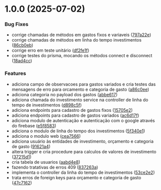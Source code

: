 # 1.0.0 (2025-07-02)


### Bug Fixes

* corrige chamadas de métodos em gastos fixos e variaveis ([797a22e](https://gitlab.com/bruninho51/projeto-controle-gastos/commit/797a22e1693e799c5c533ce6fc30a7a1ca7e22e5))
* corrige chamadas de métodos em linha do tempo investimentos ([86cb0eb](https://gitlab.com/bruninho51/projeto-controle-gastos/commit/86cb0eb7c2f26ef97113da56bfece1da4e58b43a))
* corrige erro em teste unitário ([df2fe1f](https://gitlab.com/bruninho51/projeto-controle-gastos/commit/df2fe1ff52715ff1aa1817e40455240c936b2b4a))
* corrige testes do prisma, mocando os métodos connect e disconnect ([18ad4cc](https://gitlab.com/bruninho51/projeto-controle-gastos/commit/18ad4cc50b5da4a61b3f2374e39d6cd5d6ae89cb))


### Features

* adiciona campo de observacoes para gastos variados e cria testes das mensagens de erro para orcamento e categoria de gasto ([a86c0ee](https://gitlab.com/bruninho51/projeto-controle-gastos/commit/a86c0ee0fa07f89557b6b5595f02af11d445b377))
* adiciona categoria no payload dos gastos ([abbe617](https://gitlab.com/bruninho51/projeto-controle-gastos/commit/abbe6177dd976b4eccbcbf2aa7ec7d932ea2cfe8))
* adiciona chamada do investimento service na controller de linha do tempo de investimentos ([d898c5f](https://gitlab.com/bruninho51/projeto-controle-gastos/commit/d898c5f8da970548eac9c340bd4c87f58828880f))
* adiciona endpoints para cadastro de gastos fixos ([15705e2](https://gitlab.com/bruninho51/projeto-controle-gastos/commit/15705e2afa07ef279a2a378121f237b248456571))
* adiciona endpoints para cadastro de gastos variados ([ac6d17f](https://gitlab.com/bruninho51/projeto-controle-gastos/commit/ac6d17f251ac144dac0088ceadb808d2ffe271f5))
* adiciona modulo de autenticação e autenticação com o google através do firebase ([e5f8583](https://gitlab.com/bruninho51/projeto-controle-gastos/commit/e5f8583a7339be82178d71e07efe2ea5d212f313))
* adiciona o modulo de linha do tempo dos investimentos ([5f340e1](https://gitlab.com/bruninho51/projeto-controle-gastos/commit/5f340e1a15a87c65e34d599b2a928e77612b9784))
* adiciona o modulo web ([cea7566](https://gitlab.com/bruninho51/projeto-controle-gastos/commit/cea7566419d36bff1e8ad8520860101988457ca4))
* adiciona usuário às entidades de investimento, orçamento e categoria de gasto ([91621a4](https://gitlab.com/bruninho51/projeto-controle-gastos/commit/91621a4c1da380eb9ac9f4c3ac8720afbfb48c40))
* altera trigger e cria procedure para calculos de valores de investimento ([37215d1](https://gitlab.com/bruninho51/projeto-controle-gastos/commit/37215d1cc64c21fec559da9fb344de0789834e96))
* cria tabela de usuarios ([aabd4e8](https://gitlab.com/bruninho51/projeto-controle-gastos/commit/aabd4e85732cb8f041e249cc5dca472070008e28))
* fazendo tratativas de erros 409 ([837263a](https://gitlab.com/bruninho51/projeto-controle-gastos/commit/837263af5ca8d5ba69f275a10e2e84c10e7118ff))
* implementa o controller da linha do tempo de investimentos ([53ce2e2](https://gitlab.com/bruninho51/projeto-controle-gastos/commit/53ce2e24099311ce4e454ef987170c7ca8a37e76))
* trata erros de foreign keys para orçamento e categoria de gasto ([47c7162](https://gitlab.com/bruninho51/projeto-controle-gastos/commit/47c71626d873aebc6e6bad2d28ec4ca92439f0bc))
